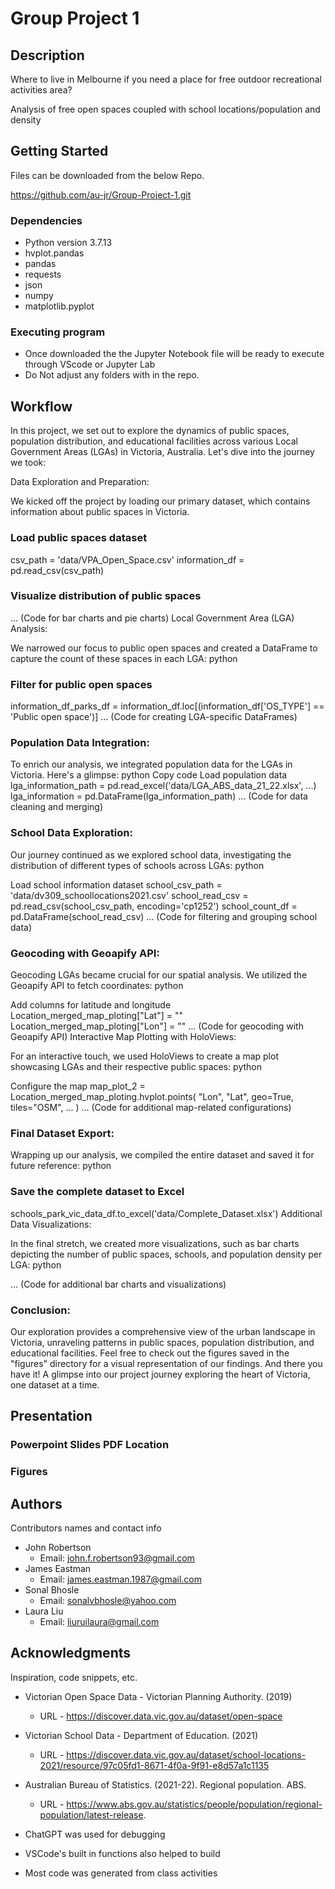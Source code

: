 # Group Project 1

## Description

Where to live in Melbourne if you need a place for free outdoor recreational activities area?

Analysis of free open spaces coupled with school locations/population and density

## Getting Started

Files can be downloaded from the below Repo.

https://github.com/au-jr/Group-Project-1.git

### Dependencies

* Python version 3.7.13
* hvplot.pandas
* pandas
* requests
* json
* numpy
* matplotlib.pyplot

### Executing program

* Once downloaded the the Jupyter Notebook file will be ready to execute through VScode or Jupyter Lab
* Do Not adjust any folders with in the repo.

## Workflow

In this project, we set out to explore the dynamics of public spaces, population distribution, and educational facilities across various Local Government Areas (LGAs) in Victoria, Australia. Let's dive into the journey we took:

Data Exploration and Preparation:

We kicked off the project by loading our primary dataset, which contains information about public spaces in Victoria.

### Load public spaces dataset
csv_path = 'data/VPA_Open_Space.csv'
information_df = pd.read_csv(csv_path)


### Visualize distribution of public spaces
... (Code for bar charts and pie charts)
Local Government Area (LGA) Analysis:

We narrowed our focus to public open spaces and created a DataFrame to capture the count of these spaces in each LGA:
python

### Filter for public open spaces
information_df_parks_df = information_df.loc[(information_df['OS_TYPE'] == 'Public open space')]
... (Code for creating LGA-specific DataFrames)
### Population Data Integration:

To enrich our analysis, we integrated population data for the LGAs in Victoria. Here's a glimpse:
python
Copy code
Load population data
lga_information_path = pd.read_excel('data/LGA_ABS_data_21_22.xlsx', ...)
lga_information = pd.DataFrame(lga_information_path)
... (Code for data cleaning and merging)
### School Data Exploration:

Our journey continued as we explored school data, investigating the distribution of different types of schools across LGAs:
python

Load school information dataset
school_csv_path = 'data/dv309_schoollocations2021.csv'
school_read_csv = pd.read_csv(school_csv_path, encoding='cp1252')
school_count_df = pd.DataFrame(school_read_csv)
... (Code for filtering and grouping school data)
### Geocoding with Geoapify API:

Geocoding LGAs became crucial for our spatial analysis. We utilized the Geoapify API to fetch coordinates:
python

Add columns for latitude and longitude
Location_merged_map_ploting["Lat"] = ""
Location_merged_map_ploting["Lon"] = ""
... (Code for geocoding with Geoapify API)
Interactive Map Plotting with HoloViews:

For an interactive touch, we used HoloViews to create a map plot showcasing LGAs and their respective public spaces:
python

Configure the map
map_plot_2 = Location_merged_map_ploting.hvplot.points(
    "Lon", "Lat", geo=True, tiles="OSM", ...
)
... (Code for additional map-related configurations)
### Final Dataset Export:

Wrapping up our analysis, we compiled the entire dataset and saved it for future reference:
python

### Save the complete dataset to Excel
schools_park_vic_data_df.to_excel('data/Complete_Dataset.xlsx')
Additional Data Visualizations:

In the final stretch, we created more visualizations, such as bar charts depicting the number of public spaces, schools, and population density per LGA:
python

... (Code for additional bar charts and visualizations)
### Conclusion:

Our exploration provides a comprehensive view of the urban landscape in Victoria, unraveling patterns in public spaces, population distribution, and educational facilities. Feel free to check out the figures saved in the "figures" directory for a visual representation of our findings.
And there you have it! A glimpse into our project journey exploring the heart of Victoria, one dataset at a time.

## Presentation



### Powerpoint Slides PDF Location

### Figures



## Authors

Contributors names and contact info

*   John Robertson
     - Email: john.f.robertson93@gmail.com
*   James Eastman
     - Email: james.eastman.1987@gmail.com
*   Sonal Bhosle
     - Email: sonalvbhosle@yahoo.com
*   Laura Liu
     - Email: liuruilaura@gmail.com

## Acknowledgments

Inspiration, code snippets, etc.

* Victorian Open Space Data - Victorian Planning Authority. (2019)
     * URL - https://discover.data.vic.gov.au/dataset/open-space

* Victorian School Data - Department of Education. (2021)
     * URL - https://discover.data.vic.gov.au/dataset/school-locations-2021/resource/97c05fd1-8671-4f0a-9f91-e8d57a1c1135
  
* Australian Bureau of Statistics. (2021-22). Regional population. ABS. 
     * URL - https://www.abs.gov.au/statistics/people/population/regional-population/latest-release.
  
* ChatGPT was used for debugging
* VSCode's built in functions also helped to build
* Most code was generated from class activities